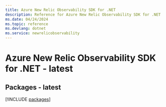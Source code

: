 ```yaml
---
title: Azure New Relic Observability SDK for .NET
description: Reference for Azure New Relic Observability SDK for .NET
ms.date: 04/24/2024
ms.topic: reference
ms.devlang: dotnet
ms.service: newrelicobservability
---
```

# Azure New Relic Observability SDK for .NET - latest
## Packages - latest
[!INCLUDE [packages](new-relic-observability-index.md)]
